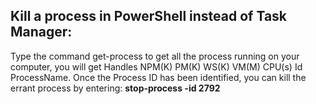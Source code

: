 ## Kill a process in PowerShell instead of Task Manager: 
Type the command get-process to get all the process running on your computer, you will get Handles NPM(K) PM(K) WS(K) VM(M) CPU(s) Id ProcessName. Once the Process ID has been identified, you can kill the errant process by entering:
 **stop-process -id 2792**
